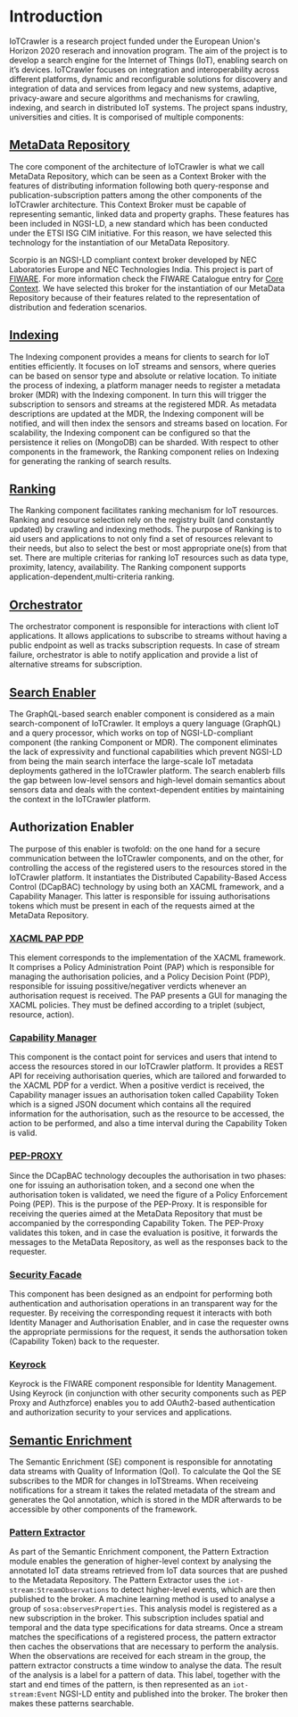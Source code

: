 # Introduction
IoTCrawler is a research project funded under the European Union's Horizon 2020 reserach and innovation program. The aim of the project is to develop a search engine for the Internet of Things (IoT), enabling search on it’s devices. IoTCrawler focuses on integration and interoperability across different platforms, dynamic and reconfigurable solutions for discovery and integration of data and services from legacy and new systems, adaptive, privacy-aware and secure algorithms and mechanisms for crawling, indexing, and search in distributed IoT systems. The project spans industry, universities and cities. It is comporised of multiple components:
## [MetaData Repository](https://github.com/IoTCrawler/ScorpioBroker)
The core component of the architecture of IoTCrawler is what we call MetaData Repository, which can be seen as a Context Broker with the features of distributing information following both query-response and publication-subscription patters among the other components of the IoTCrawler architecture. This Context Broker must be capable of representing semantic, linked data and property graphs. These features has been included in NGSI-LD, a new standard which has been conducted under the ETSI ISG CIM initiative. For this reason, we have selected this technology for the instantiation of our MetaData Repository. 

Scorpio is an NGSI-LD compliant context broker developed by NEC Laboratories Europe and NEC Technologies India. This project is part of [FIWARE](https://www.fiware.org/). For more information check the FIWARE Catalogue entry for [Core Context](https://github.com/Fiware/catalogue/tree/master/core). We have selected this broker for the instantiation of our MetaData Repository because of their features related to the representation of distribution and federation scenarios.

## [Indexing](https://github.com/IoTCrawler/Indexing)
The Indexing component  provides a means for clients to search for IoT entities efficiently. It focuses on IoT streams and sensors, where queries can be based on sensor type and absolute or relative location. To initiate the process of indexing, a platform manager needs to register a metadata broker (MDR) with the Indexing component. In turn this will trigger the subscription to sensors and streams at the registered MDR. As metadata descriptions are updated at the MDR, the Indexing component will be notified, and will then index the sensors and streams based on location. For scalability, the Indexing component can be configured so that the persistence it relies on (MongoDB) can be sharded. With respect to other components in the framework, the Ranking component relies on Indexing for generating the ranking of search results.
## [Ranking](https://github.com/IoTCrawler/Ranking)
The Ranking component facilitates ranking mechanism for IoT resources. Ranking and resource selection rely on the registry built (and constantly updated) by crawling and indexing methods. The purpose of Ranking is to aid users and applications to not only find a set of resources relevant to their needs, but also to select the best or most appropriate one(s) from that set. There are multiple criterias for ranking IoT resources such as data type, proximity, latency, availability. The Ranking component supports application-dependent,multi-criteria ranking.
## [Orchestrator](https://github.com/IoTCrawler/Orchestrator)
The orchestrator component is responsible for interactions with client IoT applications. It allows applications to subscribe to streams without having a public endpoint as well as tracks subscription requests. In case of stream failure, orchestrator is able to notify application and provide a list of alternative streams for subscription.

## [Search Enabler](https://github.com/IoTCrawler/Search-Enabler)
The GraphQL-based search enabler component is considered as a main search-component of IoTCrawler. It employs a query language (GraphQL) and a query processor, which works on top of NGSI-LD-compliant component (the ranking Component or MDR). The  component eliminates the lack of expressivity and functional capabilities which prevent NGSI-LD from being the main search interface the large-scale IoT metadata deployments gathered in the IoTCrawler platform. The search enablerb fills the gap between low-level sensors and high-level domain semantics about sensors data and deals with the context-dependent entities by maintaining the context in the IoTCrawler platform. 
## Authorization Enabler
The purpose of this enabler is twofold: on the one hand for a secure communication between the IoTCrawler components, and on the other, for controlling the access of the registered users to the resources stored in the IoTCrawler platform. It instantiates the Distributed Capability-Based Access Control (DCapBAC) technology by using both an XACML framework, and a Capability Manager. This latter is responsible for issuing authorisations tokens which must be present in each of the requests aimed at the MetaData Repository.

### [XACML PAP PDP](https://github.com/IoTCrawler/XACML_PAP_PDP)
This element corresponds to the implementation of the XACML framework. It comprises a Policy Administration Point (PAP) which is responsible for managing the authorisation policies, and a Policy Decision Point (PDP), responsible for issuing possitive/negativer verdicts whenever an authorisation request is received. 
The PAP presents a GUI for managing the XACML policies. They must be defined according to a triplet (subject, resource, action).

### [Capability Manager](https://github.com/IoTCrawler/Capability-Manager)
This component is the contact point for services and users that intend to access the resources stored in our IoTCrawler platform. It provides a REST API for receiving authorisation queries, which are tailored and forwarded to the XACML PDP for a verdict. When a positive verdict is received, the Capability manager issues an authorisation token called Capability Token which is a signed JSON document which contains all the required information for the authorisation, such as the resource to be accessed, the action to be performed, and also a time interval during the Capability Token is valid.

### [PEP-PROXY](https://github.com/IoTCrawler/PEP-Proxy)
Since the DCapBAC technology decouples the authorisation in two phases: one for issuing an authorisation token, and a second one when the authorisation token is validated, we need the figure of a Policy Enforcement Poing (PEP). This is the purpose of the PEP-Proxy. It is responsible for receiving the queries aimed at the MetaData Repository that must be accompanied by the corresponding Capability Token. The PEP-Proxy validates this token, and in case the evaluation is positive, it forwards the messages to the MetaData Repository, as well as the responses back to the requester.

### [Security Facade](https://github.com/IoTCrawler/Security-Facade)
This component has been designed as an endpoint for performing both authentication and authorisation operations in an transparent way for the requester. By receiving the corresponding request it interacts with both Identity Manager and Authorisation Enabler, and in case the requester owns the appropriate permissions for the request, it sends the authorsation token (Capability Token) back to the requester.
### [Keyrock](https://github.com/IoTCrawler/Keyrock)
Keyrock is the FIWARE component responsible for Identity Management. Using Keyrock (in conjunction with other security components such as PEP Proxy and Authzforce) enables you to add OAuth2-based authentication and authorization security to your services and applications.

## [Semantic Enrichment](https://github.com/IoTCrawler/SemanticEnrichment)
The Semantic Enrichment (SE) component is responsible for annotating data streams with Quality of Information (QoI). To calculate the QoI the SE subscribes to the MDR for changes in IoTStreams. When receiveing notifications for a stream it takes the related metadata of the stream and generates the QoI annotation, which is stored in the MDR afterwards to be accessible by other components of the framework.

### [Pattern Extractor](https://github.com/IoTCrawler/Pattern-Extractor)
As part of the Semantic Enrichment component, the Pattern Extraction module enables the generation of higher-level context by analysing the annotated IoT data streams retrieved from IoT data sources that are pushed to the Metadata Repository. The Pattern Extractor uses the ```iot-stream:StreamObservations``` to detect higher-level events, which are then published to the broker. A machine learning method is used to analyse a group of ```sosa:observesProperties```. This analysis model is registered as a new subscription in the broker. This subscription includes spatial and temporal and the data type specifications for data streams. Once a stream matches the specifications of a registered process, the pattern extractor then caches the observations that are necessary to perform the analysis. When the observations are received for each stream in the group, the pattern extractor constructs a time window to analyse the data. The result of the analysis is a label for a pattern of data. This label, together with the start and end times of the pattern, is then represented as an ```iot-stream:Event``` NGSI-LD entity and published into the broker. The broker then makes these patterns searchable.